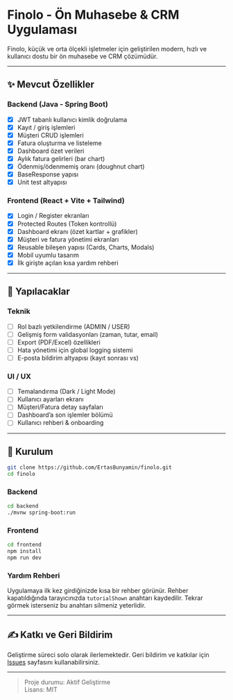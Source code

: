 
# Finolo - Ön Muhasebe & CRM Uygulaması

Finolo, küçük ve orta ölçekli işletmeler için geliştirilen modern, hızlı ve kullanıcı dostu bir ön muhasebe ve CRM çözümüdür.

---

## ✨ Mevcut Özellikler

### Backend (Java - Spring Boot)
- [x] JWT tabanlı kullanıcı kimlik doğrulama
- [x] Kayıt / giriş işlemleri
- [x] Müşteri CRUD işlemleri
- [x] Fatura oluşturma ve listeleme
- [x] Dashboard özet verileri
- [x] Aylık fatura gelirleri (bar chart)
- [x] Ödenmiş/ödenmemiş oranı (doughnut chart)
- [x] BaseResponse yapısı
- [x] Unit test altyapısı

### Frontend (React + Vite + Tailwind)
- [x] Login / Register ekranları
- [x] Protected Routes (Token kontrollü)
- [x] Dashboard ekranı (özet kartlar + grafikler)
- [x] Müşteri ve fatura yönetimi ekranları
- [x] Reusable bileşen yapısı (Cards, Charts, Modals)
- [x] Mobil uyumlu tasarım
- [x] İlk girişte açılan kısa yardım rehberi

---

## 🚧 Yapılacaklar

### Teknik
- [ ] Rol bazlı yetkilendirme (ADMIN / USER)
- [ ] Gelişmiş form validasyonları (zaman, tutar, email)
- [ ] Export (PDF/Excel) özellikleri
- [ ] Hata yönetimi için global logging sistemi
- [ ] E-posta bildirim altyapısı (kayıt sonrası vs)

### UI / UX
- [ ] Temalandırma (Dark / Light Mode)
- [ ] Kullanıcı ayarları ekranı
- [ ] Müşteri/Fatura detay sayfaları
- [ ] Dashboard’a son işlemler bölümü
- [ ] Kullanıcı rehberi & onboarding

---

## 📁 Kurulum

```bash
git clone https://github.com/ErtasBunyamin/finolo.git
cd finolo
```

### Backend

```bash
cd backend
./mvnw spring-boot:run
```

### Frontend

```bash
cd frontend
npm install
npm run dev
```

### Yardım Rehberi

Uygulamaya ilk kez girdiğinizde kısa bir rehber görünür. Rehber kapatıldığında tarayıcınızda `tutorialShown` anahtarı kaydedilir. Tekrar görmek isterseniz bu anahtarı silmeniz yeterlidir.

---

## ✍️ Katkı ve Geri Bildirim

Geliştirme süreci solo olarak ilerlemektedir. Geri bildirim ve katkılar için [Issues](https://github.com/ErtasBunyamin/finolo/issues) sayfasını kullanabilirsiniz.

---

> Proje durumu: Aktif Geliştirme  
> Lisans: MIT
